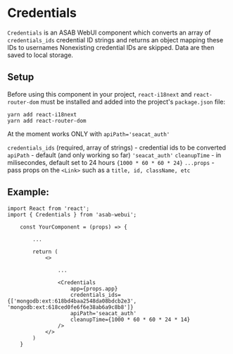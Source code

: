 # Credentials

`Credentials` is an ASAB WebUI component which converts an array of `credentials_ids` credential ID strings and returns an object mapping these IDs to usernames Nonexisting credential IDs are skipped. Data are then saved to local storage.

## Setup

Before using this component in your project, `react-i18next` and `react-router-dom` must be installed and added into the project's `package.json` file:

```
yarn add react-i18next
yarn add react-router-dom
```

At the moment works ONLY with `apiPath='seacat_auth'`

`credentials_ids` (required, array of strings) - credential ids to be converted
`apiPath` - default (and only working so far) `'seacat_auth'`
`cleanupTime` - in milisecondes, default set to 24 hours `{1000 * 60 * 60 * 24}`
`...props` - pass props on the `<Link>` such as a `title, id, className, etc`

## Example:

```
import React from 'react';
import { Credentials } from 'asab-webui';

    const YourComponent = (props) => {

        ...

		return (
            <>

                ...

                <Credentials 
                    app={props.app} 
                    credentials_ids={['mongodb:ext:618bd4baa2548da08bdcb2e3', 'mongodb:ext:618ced0fe6f6e38ab6a9c8b8']} 
                    apiPath='seacat_auth' 
                    cleanupTime={1000 * 60 * 60 * 24 * 14}
                />
            </>
		)
    } 
```

